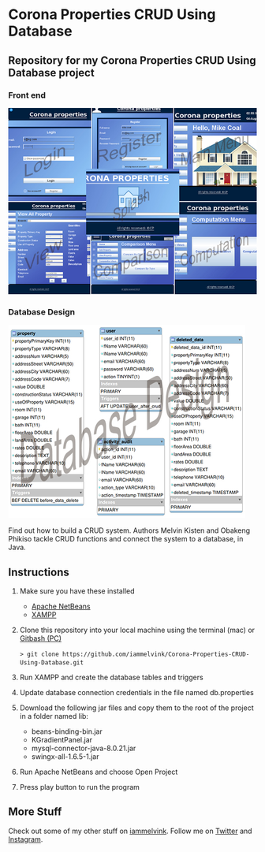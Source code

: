 # Corona Properties CRUD Using Database

## Repository for my Corona Properties CRUD Using Database project

### Front end

![Front end](img/fron-end-corona-properties-collage.jpg 'Front end')

### Database Design

![Database Design](img/corona_properties_erd.jpg 'Database Design')

Find out how to build a CRUD system. Authors Melvin Kisten and Obakeng Phikiso tackle CRUD functions and connect the system to a database, in Java.

## Instructions

1. Make sure you have these installed

   - [Apache NetBeans](https://netbeans.apache.org/download/index.html 'Apache NetBeans')
   - [XAMPP](https://www.apachefriends.org/download.html 'XAMPP')

2. Clone this repository into your local machine using the terminal (mac) or [Gitbash (PC)](https://git-scm.com/download/win 'Gitbash (PC)')

   `> git clone https://github.com/iammelvink/Corona-Properties-CRUD-Using-Database.git`

3. Run XAMPP and create the database tables and triggers

4. Update database connection credentials in the file named db.properties

5. Download the following jar files and copy them to the root of the project in a folder named lib:

   - beans-binding-bin.jar
   - KGradientPanel.jar
   - mysql-connector-java-8.0.21.jar
   - swingx-all-1.6.5-1.jar

6. Run Apache NetBeans and choose Open Project

7. Press play button to run the program

## More Stuff

Check out some of my other stuff on [iammelvink](https://iammelvink.github.io/ 'iammelvink Portfolio Website'). Follow me on [Twitter](https://twitter.com/iammelvink 'iammelvink') and [Instagram](https://www.instagram.com/iammelvink 'iammelvink').
